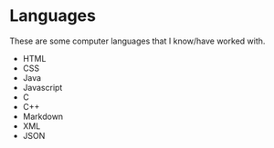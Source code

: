 # Languages

These are some computer languages that I know/have worked with.

* HTML
* CSS
* Java
* Javascript
* C
* C++
* Markdown
* XML
* JSON
